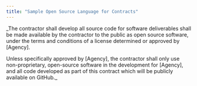 ```yaml
---
title: "Sample Open Source Language for Contracts"
---
```


_The contractor shall develop all source code for software deliverables shall be made available by the contractor to the public as open source software, under the terms and conditions of a license determined or approved by [Agency].

Unless specifically approved by [Agency], the contractor shall only use non-proprietary, open-source software in the development for [Agency], and all code developed as part of this contract which will be publicly available on GitHub._
